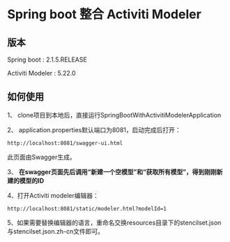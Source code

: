 # Spring boot 整合 Activiti Modeler

## 版本

Spring boot : 2.1.5.RELEASE

Activiti Modeler : 5.22.0

## 如何使用
1、 clone项目到本地后，直接运行SpringBootWithActivitiModelerApplication

2、 application.properties默认端口为8081，启动完成后打开：
```
http://localhost:8081/swagger-ui.html
```
此页面由Swagger生成。

3、 **在swagger页面先后调用“新建一个空模型”和“获取所有模型”，得到刚刚新建的模型的ID**

4、打开Activiti modeler编辑器：

```
http://localhost:8081/static/modeler.html?modelId=1
```

5、如果需要替换编辑器的语言，重命名交换resources目录下的stencilset.json与stencilset.json.zh-cn文件即可。